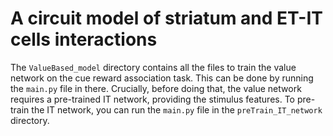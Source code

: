 # A circuit model of striatum and ET-IT cells interactions

The `ValueBased_model` directory contains all the files to train the value network on the cue reward association task. This can be done by running the `main.py` file in there. Crucially, before doing that, the value network requires a pre-trained IT network, providing the stimulus features. To pre-train the IT network, you can run the `main.py` file in the `preTrain_IT_network` directory.
